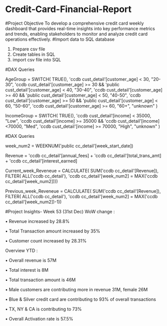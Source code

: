# Credit-Card-Financial-Report
#Project Objective
To develop a comprehensive credit card weekly dashboard that provides real-time insights into key performance metrics and trends, enabling stakeholders to monitor and analyze credit card operations effectively.
#Import data to SQL database
1. Prepare csv file
2. Create tables in SQL
3. import csv file into SQL

#DAX Queries

AgeGroup = SWITCH(
TRUE(),
'ccdb cust_detail'[customer_age] < 30, "20-30",
'ccdb cust_detail'[customer_age] >= 30 && 'public cust_detail'[customer_age] < 40, "30-40",
'ccdb cust_detail'[customer_age] >= 40 && 'public cust_detail'[customer_age] < 50, "40-50",
'ccdb cust_detail'[customer_age] >= 50 && 'public cust_detail'[customer_age] < 60, "50-60",
'ccdb cust_detail'[customer_age] >= 60, "60+",
"unknown"
)


IncomeGroup = SWITCH(
TRUE(),
'ccdb cust_detail'[income] < 35000, "Low",
'ccdb cust_detail'[income] >= 35000 && 'ccdb cust_detail'[income] <70000, "Med",
'ccdb cust_detail'[income] >= 70000, "High",
"unknown"
)


#DAX Queries

week_num2 = WEEKNUM('public cc_detail'[week_start_date])

Revenue = 'ccdb cc_detail'[annual_fees] + 'ccdb cc_detail'[total_trans_amt] + 'ccdb cc_detail'[interest_earned]

Current_week_Reveneue = CALCULATE(
SUM('ccdb cc_detail'[Revenue]),
FILTER(
ALL('ccdb cc_detail'),
'ccdb cc_detail'[week_num2] = MAX('ccdb cc_detail'[week_num2])))

Previous_week_Reveneue = CALCULATE(
SUM('ccdb cc_detail'[Revenue]),
FILTER(
ALL('ccdb cc_detail'),
'ccdb cc_detail'[week_num2] = MAX('ccdb cc_detail'[week_num2])-1))

#Project Insights- Week 53 (31st Dec)
WoW change :

• Revenue increased by 28.8%

• Total Transaction amount increased by 35%

• Customer count increased by 28.31%

Overview YTD :

• Overall revenue is 57M

• Total interest is 8M

• Total transaction amount is 46M

• Male customers are contributing more in revenue 31M, female 26M

• Blue & Silver credit card are contributing to 93% of overall transactions

• TX, NY & CA is contributing to 73%

• Overall Activation rate is 57.5%
